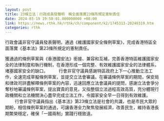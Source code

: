 ```yaml
---
layout: post
title: 23條立法｜行政成員發聲明　稱全面落實23條所規定憲制責任
date: 2024-03-19 19:50:01.000000000 +08:00
link: https://news.rthk.hk/rthk/ch/component/k2/1745313-20240319.htm
categories: rthk
---
```


行政會議非官守議員發表聲明，通過《維護國家安全條例草案》，完成香港特區全面落實《基本法》第23條所規定的憲制責任。

獲通過的條例草案與《香港國安法》銜接、兼容和互補，完善香港特區維護國家安全的法律制度和執行機制，在香港形成一個完整、有效維護國家安全的法律體系，堵塞國家安全的缺口。
　　 
行會非官守議員感謝特區政府上下一心推動立法工作，全速完成草擬條例草案，並提交立法會審議。在審議條例草案的期間，保安局和律政司詳盡解釋條例草案的內容，迅速回應立法會議員的提問，感謝立法會爭分奪秒地審議條例草案，提出寶貴的意見，又指整個立法過程高效高質，充分體現行政機關和立法機關決心盡早完成立法工作，令國家安全早一日得到有效維護。
　　 
行會非官守議員指出《基本法》第23條立法是社會的共識，也是市民大眾的期盼，相信條例草案的通過，可讓香港全力聚焦發展經濟，改善民生，維持香港長期繁榮穩定，確保「一國兩制」實踐行穩致遠。
